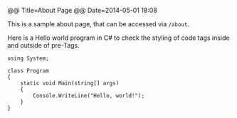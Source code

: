 @@ Title=About Page
@@ Date=2014-05-01 18:08

This is a sample about page, that can be accessed via `/about`.

Here is a Hello world program in C# to check the styling of code tags inside and outside of pre-Tags.

```
using System;

class Program
{
    static void Main(string[] args)
    {
        Console.WriteLine("Hello, world!");
    }
}
```
